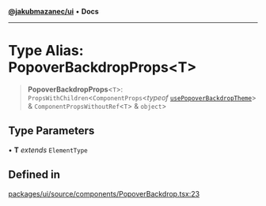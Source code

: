 [**@jakubmazanec/ui**](../README.md) • **Docs**

---

# Type Alias: PopoverBackdropProps\<T\>

> **PopoverBackdropProps**\<`T`\>: `PropsWithChildren`\<`ComponentProps`\<_typeof_
> [`usePopoverBackdropTheme`](../functions/usePopoverBackdropTheme.md)\> &
> `ComponentPropsWithoutRef`\<`T`\> & `object`\>

## Type Parameters

• **T** _extends_ `ElementType`

## Defined in

[packages/ui/source/components/PopoverBackdrop.tsx:23](https://github.com/jakubmazanec/tools/blob/043f017b24789eba8a7eb285e0e1042ac4eaaeea/packages/ui/source/components/PopoverBackdrop.tsx#L23)

